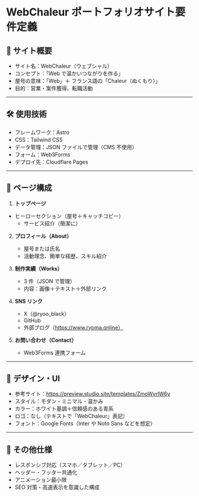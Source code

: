 # WebChaleur ポートフォリオサイト要件定義

## 🔖 サイト概要

- サイト名：WebChaleur（ウェブシャル）
- コンセプト：「Web で温かいつながりを作る」
- 屋号の意味：「Web」＋ フランス語の「Chaleur（ぬくもり）」
- 目的：営業・案件獲得、転職活動

---

## 🛠 使用技術

- フレームワーク：Astro
- CSS：Tailwind CSS
- データ管理：JSON ファイルで管理（CMS 不使用）
- フォーム：Web3Forms
- デプロイ先：Cloudflare Pages

---

## 📄 ページ構成

1. **トップページ**

- ヒーローセクション（屋号＋キャッチコピー）
   - サービス紹介（簡潔に）

2. **プロフィール（About）**

   - 屋号または氏名
   - 活動理念、簡単な経歴、スキル紹介

3. **制作実績（Works）**

   - 3 件（JSON で管理）
   - 内容：画像＋テキスト＋外部リンク

4. **SNS リンク**

   - X（@ryoo_black）
   - GitHub
   - 外部ブログ（https://www.ryoma.online）

5. **お問い合わせ（Contact）**
   - Web3Forms 連携フォーム

---

## 🎨 デザイン・UI

- 参考サイト：https://preview.studio.site/templates/ZmoWvrlW6y
- スタイル：モダン・ミニマル・温かみ
- カラー：ホワイト基調＋信頼感のある青系
- ロゴ：なし（テキストで「WebChaleur」表記）
- フォント：Google Fonts（Inter や Noto Sans などを想定）

---

## 📱 その他仕様

- レスポンシブ対応（スマホ／タブレット／PC）
- ヘッダー・フッター共通化
- アニメーション最小限
- SEO 対策・高速表示を意識した構成
